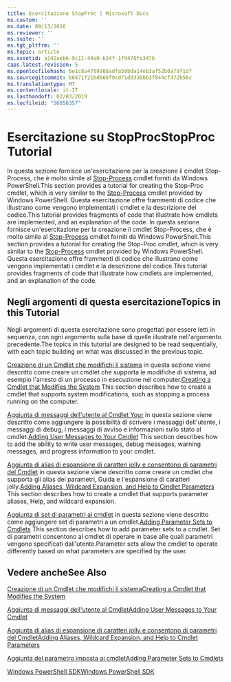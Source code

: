 ```yaml
---
title: Esercitazione StopProc | Microsoft Docs
ms.custom: ''
ms.date: 09/13/2016
ms.reviewer: ''
ms.suite: ''
ms.tgt_pltfrm: ''
ms.topic: article
ms.assetid: a142aeb6-9c11-44a0-b34f-1f9470fa347b
caps.latest.revision: 5
ms.openlocfilehash: 6e1c8a4709988adfa59bda14eb3af52b0a79f1df
ms.sourcegitcommit: b6871f21bd666f9cd71dd336bb3f844cf472b56c
ms.translationtype: MT
ms.contentlocale: it-IT
ms.lasthandoff: 02/03/2019
ms.locfileid: "56856357"
---
```

# <a name="stopproc-tutorial"></a><span data-ttu-id="408b6-102">Esercitazione su StopProc</span><span class="sxs-lookup"><span data-stu-id="408b6-102">StopProc Tutorial</span></span>

<span data-ttu-id="408b6-103">In questa sezione fornisce un'esercitazione per la creazione il cmdlet Stop-Process, che è molto simile al [Stop-Process](/powershell/module/Microsoft.PowerShell.Management/Stop-Process) cmdlet forniti da Windows PowerShell.</span><span class="sxs-lookup"><span data-stu-id="408b6-103">This section provides a tutorial for creating the Stop-Proc cmdlet, which is very similar to the [Stop-Process](/powershell/module/Microsoft.PowerShell.Management/Stop-Process) cmdlet provided by Windows PowerShell.</span></span> <span data-ttu-id="408b6-104">Questa esercitazione offre frammenti di codice che illustrano come vengono implementati i cmdlet e la descrizione del codice.</span><span class="sxs-lookup"><span data-stu-id="408b6-104">This tutorial provides fragments of code that illustrate how cmdlets are implemented, and an explanation of the code.</span></span>
<span data-ttu-id="408b6-105">In questa sezione fornisce un'esercitazione per la creazione il cmdlet Stop-Process, che è molto simile al [Stop-Process](/powershell/module/Microsoft.PowerShell.Management/Stop-Process) cmdlet forniti da Windows PowerShell.</span><span class="sxs-lookup"><span data-stu-id="408b6-105">This section provides a tutorial for creating the Stop-Proc cmdlet, which is very similar to the [Stop-Process](/powershell/module/Microsoft.PowerShell.Management/Stop-Process) cmdlet provided by Windows PowerShell.</span></span> <span data-ttu-id="408b6-106">Questa esercitazione offre frammenti di codice che illustrano come vengono implementati i cmdlet e la descrizione del codice.</span><span class="sxs-lookup"><span data-stu-id="408b6-106">This tutorial provides fragments of code that illustrate how cmdlets are implemented, and an explanation of the code.</span></span>

## <a name="topics-in-this-tutorial"></a><span data-ttu-id="408b6-107">Negli argomenti di questa esercitazione</span><span class="sxs-lookup"><span data-stu-id="408b6-107">Topics in this Tutorial</span></span>

<span data-ttu-id="408b6-108">Negli argomenti di questa esercitazione sono progettati per essere letti in sequenza, con ogni argomento sulla base di quelle illustrate nell'argomento precedente.</span><span class="sxs-lookup"><span data-stu-id="408b6-108">The topics in this tutorial are designed to be read sequentially, with each topic building on what was discussed in the previous topic.</span></span>

<span data-ttu-id="408b6-109">[Creazione di un Cmdlet che modifichi il sistema](./creating-a-cmdlet-that-modifies-the-system.md) in questa sezione viene descritto come creare un cmdlet che supporta le modifiche di sistema, ad esempio l'arresto di un processo in esecuzione nel computer.</span><span class="sxs-lookup"><span data-stu-id="408b6-109">[Creating a Cmdlet that Modifies the System](./creating-a-cmdlet-that-modifies-the-system.md) This section describes how to create a cmdlet that supports system modifications, such as stopping a process running on the computer.</span></span>

<span data-ttu-id="408b6-110">[Aggiunta di messaggi dell'utente al Cmdlet Your](./adding-user-messages-to-your-cmdlet.md) in questa sezione viene descritto come aggiungere la possibilità di scrivere i messaggi dell'utente, i messaggi di debug, i messaggi di avviso e informazioni sullo stato al cmdlet.</span><span class="sxs-lookup"><span data-stu-id="408b6-110">[Adding User Messages to Your Cmdlet](./adding-user-messages-to-your-cmdlet.md) This section describes how to add the ability to write user messages, debug messages, warning messages, and progress information to your cmdlet.</span></span>

<span data-ttu-id="408b6-111">[Aggiunta di alias di espansione di caratteri jolly e consentono di parametri del Cmdlet](./adding-aliases-wildcard-expansion-and-help-to-cmdlet-parameters.md) in questa sezione viene descritto come creare un cmdlet che supporta gli alias dei parametri, Guida e l'espansione di caratteri jolly.</span><span class="sxs-lookup"><span data-stu-id="408b6-111">[Adding Aliases, Wildcard Expansion, and Help to Cmdlet Parameters](./adding-aliases-wildcard-expansion-and-help-to-cmdlet-parameters.md) This section describes how to create a cmdlet that supports parameter aliases, Help, and wildcard expansion.</span></span>

<span data-ttu-id="408b6-112">[Aggiunta di set di parametri ai cmdlet](./adding-parameter-sets-to-a-cmdlet.md) in questa sezione viene descritto come aggiungere set di parametri a un cmdlet.</span><span class="sxs-lookup"><span data-stu-id="408b6-112">[Adding Parameter Sets to Cmdlets](./adding-parameter-sets-to-a-cmdlet.md) This section describes how to add parameter sets to a cmdlet.</span></span> <span data-ttu-id="408b6-113">Set di parametri consentono al cmdlet di operare in base alle quali parametri vengono specificati dall'utente.</span><span class="sxs-lookup"><span data-stu-id="408b6-113">Parameter sets allow the cmdlet to operate differently based on what parameters are specified by the user.</span></span>

## <a name="see-also"></a><span data-ttu-id="408b6-114">Vedere anche</span><span class="sxs-lookup"><span data-stu-id="408b6-114">See Also</span></span>

[<span data-ttu-id="408b6-115">Creazione di un Cmdlet che modifichi il sistema</span><span class="sxs-lookup"><span data-stu-id="408b6-115">Creating a Cmdlet that Modifies the System</span></span>](./creating-a-cmdlet-that-modifies-the-system.md)

[<span data-ttu-id="408b6-116">Aggiunta di messaggi dell'utente al Cmdlet</span><span class="sxs-lookup"><span data-stu-id="408b6-116">Adding User Messages to Your Cmdlet</span></span>](./adding-user-messages-to-your-cmdlet.md)

[<span data-ttu-id="408b6-117">Aggiunta di alias di espansione di caratteri jolly e consentono di parametri del Cmdlet</span><span class="sxs-lookup"><span data-stu-id="408b6-117">Adding Aliases, Wildcard Expansion, and Help to Cmdlet Parameters</span></span>](./adding-aliases-wildcard-expansion-and-help-to-cmdlet-parameters.md)

[<span data-ttu-id="408b6-118">Aggiunta del parametro imposta ai cmdlet</span><span class="sxs-lookup"><span data-stu-id="408b6-118">Adding Parameter Sets to Cmdlets</span></span>](./adding-parameter-sets-to-a-cmdlet.md)

[<span data-ttu-id="408b6-119">Windows PowerShell SDK</span><span class="sxs-lookup"><span data-stu-id="408b6-119">Windows PowerShell SDK</span></span>](../windows-powershell-reference.md)
